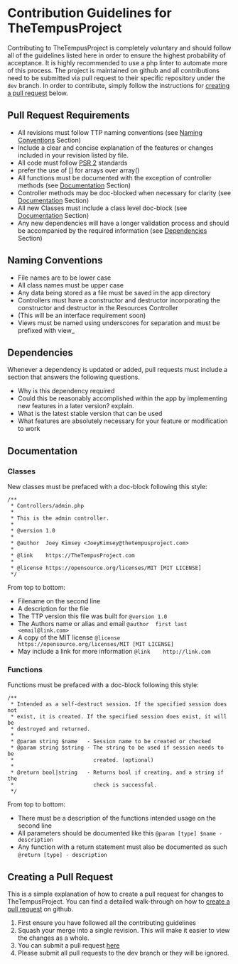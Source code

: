 # Contribution Guidelines for TheTempusProject
Contributing to TheTempusProject is completely voluntary and should follow all of the guidelines listed here in order to ensure the highest probability of acceptance. It is highly recommended to use a php linter to automate more of this process. The project is maintained on github and all contributions need to be submitted via pull request to their specific repository under the `dev` branch. In order to contribute, simply follow the instructions for [creating a pull request](#creating-a-pull-request) below.

## Pull Request Requirements
- All revisions must follow TTP naming conventions (see [Naming Conventions](#naming-conventions) Section)
- Include a clear and concise explanation of the features or changes included in your revision listed by file.
- All code must follow [PSR 2](http://www.php-fig.org/psr/psr-2/) standards
- prefer the use of [] for arrays over array()
- All functions must be documented with the exception of controller methods (see [Documentation](#documentation) Section)
- Controller methods may be doc-blocked when necessary for clarity (see [Documentation](#documentation) Section)
- All new Classes must include a class level doc-block (see [Documentation](#documentation) Section)
- Any new dependencies will have a longer validation process and should be accompanied by the required information (see [Dependencies](#dependencies) Section)

## Naming Conventions
- File names are to be lower case
- All class names must be upper case
- Any data being stored as a file must be saved in the app directory
- Controllers must have a constructor and destructor incorporating the constructor and destructor in the Resources Controller
- (This will be an interface requirement soon)
- Views must be named using underscores for separation and must be prefixed with view_

## Dependencies
Whenever a dependency is updated or added, pull requests must include a section that answers the following questions.
- Why is this dependency required
- Could this be reasonably accomplished within the app by implementing new features in a later version? explain.
- What is the latest stable version that can be used
- What features are absolutely necessary for your feature or modification to work

## Documentation
### Classes

New classes must be prefaced with a doc-block following this style:
```
/**
 * Controllers/admin.php
 *
 * This is the admin controller.
 *
 * @version 1.0
 *
 * @author  Joey Kimsey <JoeyKimsey@thetempusproject.com>
 *
 * @link    https://TheTempusProject.com
 *
 * @license https://opensource.org/licenses/MIT [MIT LICENSE]
 */
```

From top to bottom:
- Filename on the second line
- A description for the file
- The TTP version this file was built for
`@version 1.0`
- The Authors name or alias and email
`@author  first last <email@link.com>`
- A copy of the MIT license
`@license https://opensource.org/licenses/MIT [MIT LICENSE]`
- May include a link for more information
`@link    http://link.com`

### Functions
Functions must be prefaced with a doc-block following this style:
```
/**
 * Intended as a self-destruct session. If the specified session does not
 * exist, it is created. If the specified session does exist, it will be
 * destroyed and returned.
 *
 * @param string $name   - Session name to be created or checked
 * @param string $string - The string to be used if session needs to be
 *                         created. (optional)
 *
 * @return bool|string   - Returns bool if creating, and a string if the
 *                         check is successful.
 */
```

From top to bottom:
- There must be a description of the functions intended usage on the second line
- All parameters should be documented like this
`@param [type] $name - description`
- Any function with a return statement must also be documented as such
`@return [type] - description`

## Creating a Pull Request
This is a simple explanation of how to create a pull request for changes to TheTempusProject. You can find a detailed walk-through on how to [create a pull request](https://help.github.com/articles/creating-a-pull-request/) on github.

1. First ensure you have followed all the contributing guidelines
2. Squash your merge into a single revision. This will make it easier to view the changes as a whole.
3. You can submit a pull request [here](https://github.com/TheTempusProject/TheTempusProject/compare)
4. Please submit all pull requests to the dev branch or they will be ignored.